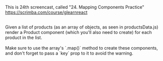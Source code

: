 This is 24th screencast, called "24. Mapping Components Practice"<br />
https://scrimba.com/course/glearnreact

<br />
Given a list of products (as an array of objects, as seen in productsData.js) render a Product component (which you'll also need to create) for each
product in the list.<br />

<br />
Make sure to use the array's `.map()` method to create these components, and don't forget to pass a `key` prop to it to avoid the warning.
